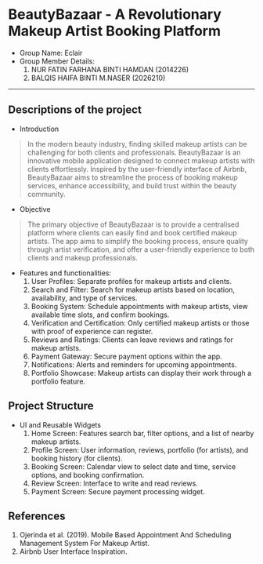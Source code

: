 # BeautyBazaar - A Revolutionary Makeup Artist Booking Platform

- Group Name: Eclair
- Group Member Details:
  1. NUR FATIN FARHANA BINTI HAMDAN (2014226)
  2. BALQIS HAIFA BINTI M.NASER (2026210)

---

## Descriptions of the project
- Introduction
> In the modern beauty industry, finding skilled makeup artists can be challenging for both clients and professionals. BeautyBazaar is an innovative mobile application designed to connect makeup artists with clients effortlessly. Inspired by the user-friendly interface of Airbnb, BeautyBazaar aims to streamline the process of booking makeup services, enhance accessibility, and build trust within the beauty community.
- Objective
> The primary objective of BeautyBazaar is to provide a centralised platform where clients can easily find and book certified makeup artists. The app aims to simplify the booking process, ensure quality through artist verification, and offer a user-friendly experience to both clients and makeup professionals.
- Features and functionalities:
  1. User Profiles: Separate profiles for makeup artists and clients.
  2. Search and Filter: Search for makeup artists based on location, availability, and type of services.
  3. Booking System: Schedule appointments with makeup artists, view available time slots, and confirm bookings.
  4. Verification and Certification: Only certified makeup artists or those with proof of experience can register.
  5. Reviews and Ratings: Clients can leave reviews and ratings for makeup artists.
  6. Payment Gateway: Secure payment options within the app.
  7. Notifications: Alerts and reminders for upcoming appointments.
  8. Portfolio Showcase: Makeup artists can display their work through a portfolio feature.

## Project Structure
- UI and Reusable Widgets
  1. Home Screen: Features search bar, filter options, and a list of nearby makeup artists.
  2. Profile Screen: User information, reviews, portfolio (for artists), and booking history (for clients).
  3. Booking Screen: Calendar view to select date and time, service options, and booking confirmation.
  4. Review Screen: Interface to write and read reviews.
  5. Payment Screen: Secure payment processing widget.

## References
1. Ojerinda et al. (2019). Mobile Based Appointment And Scheduling Management System For Makeup Artist.
2. Airbnb User Interface Inspiration.
